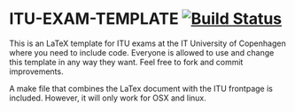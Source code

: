 ITU-EXAM-TEMPLATE [![Build Status](https://travis-ci.org/cholewa1992/ITU-EXAM.svg?branch=master)](https://travis-ci.org/cholewa1992/ITU-EXAM)
==================

This is an LaTeX template for ITU exams at the IT University of Copenhagen where you need to include code. Everyone is allowed to use and change this template in any way they want. Feel free to fork and commit improvements.

A make file that combines the LaTex document with the ITU frontpage is included. However, it will only work for OSX and linux.
